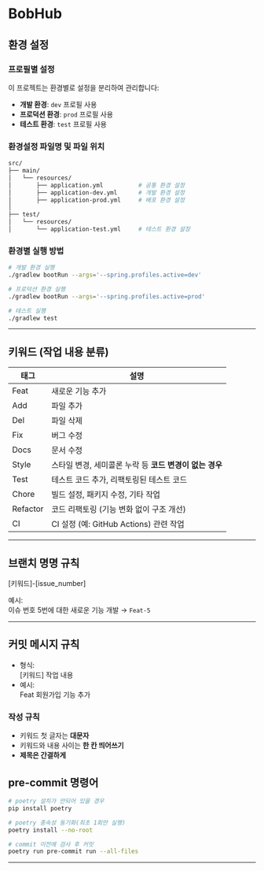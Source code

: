 # BobHub

## 환경 설정

### 프로필별 설정

이 프로젝트는 환경별로 설정을 분리하여 관리합니다:

- **개발 환경**: `dev` 프로필 사용
- **프로덕션 환경**: `prod` 프로필 사용
- **테스트 환경**: `test` 프로필 사용

### 환경설정 파일명 및 파일 위치
```bash
src/
├── main/
│   └── resources/
│       ├── application.yml          # 공통 환경 설정
│       ├── application-dev.yml      # 개발 환경 설정
│       ├── application-prod.yml     # 배포 환경 설정
│
├── test/
│   └── resources/
│       └── application-test.yml     # 테스트 환경 설정
```

### 환경별 실행 방법

```bash
# 개발 환경 실행
./gradlew bootRun --args='--spring.profiles.active=dev'

# 프로덕션 환경 실행
./gradlew bootRun --args='--spring.profiles.active=prod'

# 테스트 실행
./gradlew test
```

---

## 키워드 (작업 내용 분류)

| 태그      | 설명                                                       |
|-----------|------------------------------------------------------------|
| Feat      | 새로운 기능 추가                                           |
| Add       | 파일 추가                                                  |
| Del       | 파일 삭제                                                  |
| Fix       | 버그 수정                                                  |
| Docs      | 문서 수정                                                  |
| Style     | 스타일 변경, 세미콜론 누락 등 **코드 변경이 없는 경우**   |
| Test      | 테스트 코드 추가, 리팩토링된 테스트 코드                   |
| Chore     | 빌드 설정, 패키지 수정, 기타 작업                          |
| Refactor  | 코드 리팩토링 (기능 변화 없이 구조 개선)                   |
| CI        | CI 설정 (예: GitHub Actions) 관련 작업                     |

---

## 브랜치 명명 규칙

[키워드]-[issue_number]

예시:  
이슈 번호 5번에 대한 새로운 기능 개발 → `Feat-5`

---

## 커밋 메시지 규칙

- 형식:  
  [키워드] 작업 내용
- 예시:  
  Feat 회원가입 기능 추가

### 작성 규칙

- 키워드 첫 글자는 **대문자**
- 키워드와 내용 사이는 **한 칸 띄어쓰기**
- **제목은 간결하게**

## pre-commit 명령어

```bash
# poetry 설치가 안되어 있을 경우
pip install poetry

# poetry 종속성 동기화(최초 1회만 실행)
poetry install --no-root

# commit 이전에 검사 후 커밋
poetry run pre-commit run --all-files
```

---
